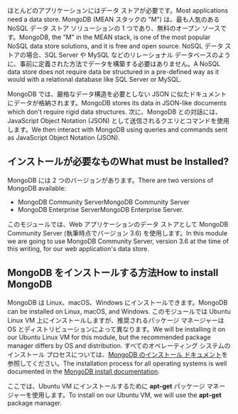 <span data-ttu-id="96d09-101">ほとんどのアプリケーションにはデータ ストアが必要です。</span><span class="sxs-lookup"><span data-stu-id="96d09-101">Most applications need a data store.</span></span> <span data-ttu-id="96d09-102">MongoDB (MEAN スタックの "M") は、最も人気のある NoSQL データ ストア ソリューションの 1 つであり、無料のオープン ソースです。</span><span class="sxs-lookup"><span data-stu-id="96d09-102">MongoDB, the "M" in the MEAN stack, is one of the most popular NoSQL data store solutions, and it is free and open source.</span></span> <span data-ttu-id="96d09-103">NoSQL データ ストアの場合、SQL Server や MySQL などのリレーショナル データベースのように、事前に定義された方法でデータを構築する必要はありません。</span><span class="sxs-lookup"><span data-stu-id="96d09-103">A NoSQL data store does not require data be structured in a pre-defined way as it would with a relational database like SQL Server or MySQL.</span></span>

<span data-ttu-id="96d09-104">MongoDB では、厳格なデータ構造を必要としない JSON に似たドキュメントにデータが格納されます。</span><span class="sxs-lookup"><span data-stu-id="96d09-104">MongoDB stores its data in JSON-like documents which don't require rigid data structures.</span></span> <span data-ttu-id="96d09-105">次に、MongoDB との対話には、JavaScript Object Notation (JSON) として送信されるクエリとコマンドを使用します。</span><span class="sxs-lookup"><span data-stu-id="96d09-105">We then interact with MongoDB using queries and commands sent as JavaScript Object Notation (JSON).</span></span>

## <a name="what-must-be-installed"></a><span data-ttu-id="96d09-106">インストールが必要なもの</span><span class="sxs-lookup"><span data-stu-id="96d09-106">What must be Installed?</span></span>

<span data-ttu-id="96d09-107">MongoDB には 2 つのバージョンがあります。</span><span class="sxs-lookup"><span data-stu-id="96d09-107">There are two versions of MongoDB available:</span></span>

- <span data-ttu-id="96d09-108">MongoDB Community Server</span><span class="sxs-lookup"><span data-stu-id="96d09-108">MongoDB Community Server</span></span>
- <span data-ttu-id="96d09-109">MongoDB Enterprise Server</span><span class="sxs-lookup"><span data-stu-id="96d09-109">MongoDB Enterprise Server.</span></span>

<span data-ttu-id="96d09-110">このモジュールでは、Web アプリケーションのデータ ストアとして MongoDB Community Server (執筆時点でバージョン 3.6) を使用します。</span><span class="sxs-lookup"><span data-stu-id="96d09-110">In this module we are going to use MongoDB Community Server, version 3.6 at the time of this writing, for our web application's data store.</span></span>

## <a name="how-to-install-mongodb"></a><span data-ttu-id="96d09-111">MongoDB をインストールする方法</span><span class="sxs-lookup"><span data-stu-id="96d09-111">How to install MongoDB</span></span>

<span data-ttu-id="96d09-112">MongoDB は Linux、macOS、Windows にインストールできます。</span><span class="sxs-lookup"><span data-stu-id="96d09-112">MongoDB can be installed on Linux, macOS, and Windows.</span></span> <span data-ttu-id="96d09-113">このモジュールでは Ubuntu Linux VM 上にインストールしますが、推奨されるパッケージ マネージャーは OS とディストリビューションによって異なります。</span><span class="sxs-lookup"><span data-stu-id="96d09-113">We will be installing it on our Ubuntu Linux VM for this module, but the recommended package manager differs by OS and distribution.</span></span> <span data-ttu-id="96d09-114">すべてのオペレーティング システムのインストール プロセスについては、[MongoDB のインストール ドキュメント](https://docs.mongodb.com/manual/administration/install-community/)を参照してください。</span><span class="sxs-lookup"><span data-stu-id="96d09-114">The installation process for all operating systems is well documented in the [MongoDB install documentation](https://docs.mongodb.com/manual/administration/install-community/).</span></span>

<span data-ttu-id="96d09-115">ここでは、Ubuntu VM にインストールするために **apt-get** パッケージ マネージャーを使用します。</span><span class="sxs-lookup"><span data-stu-id="96d09-115">To install on our Ubuntu VM, we will use the **apt-get** package manager.</span></span>
